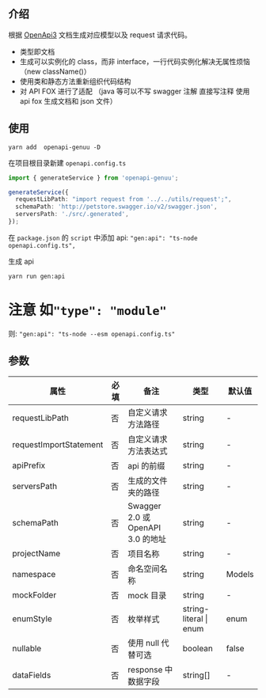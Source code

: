 ## 介绍

根据 [OpenApi3](https://swagger.io/blog/news/whats-new-in-openapi-3-0/) 文档生成对应模型以及 request 请求代码。

- 类型即文档
- 生成可以实例化的 class，而非 interface，一行代码实例化解决无属性烦恼（new className()）
- 使用类和静态方法重新组织代码结构
- 对 API FOX 进行了适配 （java 等可以不写 swagger 注解 直接写注释 使用 api fox 生成文档和 json 文件）

## 使用

```node
yarn add  openapi-genuu -D
```

在项目根目录新建 `openapi.config.ts`

```ts
import { generateService } from 'openapi-genuu';

generateService({
  requestLibPath: "import request from '../../utils/request';",
  schemaPath: 'http://petstore.swagger.io/v2/swagger.json',
  serversPath: './src/.generated',
});
```

在 `package.json` 的 `script` 中添加 api: `"gen:api": "ts-node openapi.config.ts",`

生成 api

```node
yarn run gen:api
```

# 注意 如`"type": "module"`

则: `"gen:api": "ts-node --esm openapi.config.ts"`

## 参数

| 属性 | 必填 | 备注 | 类型 | 默认值 |
| --- | --- | --- | --- | --- |
| requestLibPath | 否 | 自定义请求方法路径 | string | - |
| requestImportStatement | 否 | 自定义请求方法表达式 | string | - |
| apiPrefix | 否 | api 的前缀 | string | - |
| serversPath | 否 | 生成的文件夹的路径 | string | - |
| schemaPath | 否 | Swagger 2.0 或 OpenAPI 3.0 的地址 | string | - |
| projectName | 否 | 项目名称 | string | - |
| namespace | 否 | 命名空间名称 | string | Models |
| mockFolder | 否 | mock 目录 | string | - |
| enumStyle | 否 | 枚举样式 | string-literal \| enum | enum |
| nullable | 否 | 使用 null 代替可选 | boolean | false |
| dataFields | 否 | response 中数据字段 | string[] | - |
